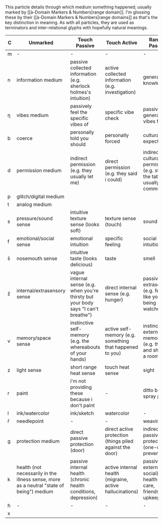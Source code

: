 This particle details through which medium something happened; usually marked by [[à-Domain Markers & Numbers|range domain]].
I'm glossing these by their [[à-Domain Markers & Numbers|range domains]] as that's the key distinction in meaning. As with all particles, they are used as terminators and inter-relational glyphs with hopefully natural meanings.

C | Unmarked | Touch Passive | Touch Active | Ranged Passive | Ranged Active 
-|-|-|-|-|-
m | - | - | - | - | -
n | information medium | passive collected information (e.g. sherlock holmes's intuition) | active collected information (e.g. investigation) | general knowledge | specific (expert) knowledge
ŋ | vibes medium | passively feel the specific vibes of | specific vibe check | passive general vibes feeling | general vibe check 
b | coerce | personally told you should | personally forced | culturally expected | direct culturally forced
d | permission medium | indirect permission (e.g. they usually let me) | direct permission (e.g. they said i could) | indirect cultural permission (e.g. stuff on the table is usually communal) | direct cultural permission (e.g. it's on the shelf for communal things)
p | glitch/digital medium |
t | analog medium | 
s | pressure/sound sense | intuitive texture sense (looks soft) | texture sense (touch) | sound | echolocation 
f | emotional/social sense | emotional intuition | specific feeling | social intuition | specific social sense
š | nosemouth sense | intuitive taste (looks delicious) | taste | smell | ?
ž | internal/extrasensory sense | vague internal sense (e.g. when you're thirsty but your body says "I can't breathe") | direct internal sense (e.g. hunger) | passive extrasensory (e.g. feeling like you're being watched) | ?
v | memory/space sense | instinctive self-memory (e.g. the whereabouts of your hands) | active self-memory (e.g. something that happened to you) | instinctive external memory (e.g. the size and shape of a room) | active external memory (e.g. the contents of a painting)
z | light sense | short range heat sense | touch heat sense | sight | illuminated 
r | paint | i'm not providing these because i don't paint | - | ditto but spray paint | -
l | ink/watercolor | ink/sketch | watercolor | - | dance
ř | needlepoint | - | - | weaving | -
g | protection medium | direct passive protection (door) | direct active protection (things piled against the door) | indirect passive protection (one-off prevention) | indirect active protection (brushing teeth)
k | health (not necessarily in the illness sense, more as a neutral "state of being") medium | passive internal health (chronic health conditions, depression) | active internal health (migraine, active hallucinations) | passive external (or social) health (skin care, friendship upkeep) | active external (or social) health (coughing, planning a party) 
h | - | - | - | - | -
x | 